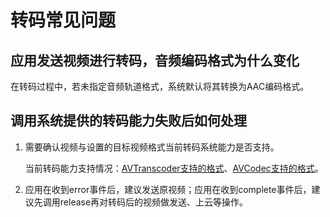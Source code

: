 # 转码常见问题
<!--Kit: Media Kit-->
<!--Subsystem: Multimedia-->
<!--Owner: @wang-haizhou6-->
<!--Designer: @HmQQQ-->
<!--Tester: @xchaosioda-->
<!--Adviser: @zengyawen-->

## 应用发送视频进行转码，音频编码格式为什么变化

在转码过程中，若未指定音频轨道格式，系统默认将其转换为AAC编码格式。

<!--RP2--><!--RP2End-->

## 调用系统提供的转码能力失败后如何处理

1. 需要确认视频与设置的目标视频格式当前转码系统能力是否支持。

   当前转码能力支持情况：[AVTranscoder支持的格式](media-kit-intro.md#avtranscoder)、[AVCodec支持的格式](../avcodec/avcodec-support-formats.md)<!--RP1--><!--RP1End-->。

2. 应用在收到error事件后，建议发送原视频；应用在收到complete事件后，建议先调用release再对转码后的视频做发送、上云等操作。
